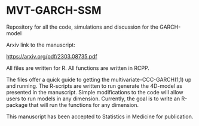 # MVT-GARCH-SSM
Repository for all the code, simulations and discussion for the GARCH-model

Arxiv link to the manuscript:

https://arxiv.org/pdf/2303.08735.pdf

All files are written for R. All functions are written in RCPP.

The files offer a quick guide to getting the multivariate-CCC-GARCH(1,1) up and running. The R-scripts are written to run generate the 4D-model as presented in the manuscript. Simple modifications to the code will allow users
to run models in any dimension. Currently, the goal is to write an R-package that will run the 
functions for any dimension.

This manuscript has been accepted to Statistics in Medicine for publication.
